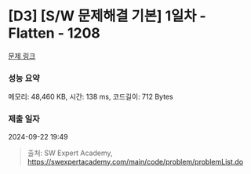 # [D3] [S/W 문제해결 기본] 1일차 - Flatten - 1208 

[문제 링크](https://swexpertacademy.com/main/code/problem/problemDetail.do?contestProbId=AV139KOaABgCFAYh) 

### 성능 요약

메모리: 48,460 KB, 시간: 138 ms, 코드길이: 712 Bytes

### 제출 일자

2024-09-22 19:49



> 출처: SW Expert Academy, https://swexpertacademy.com/main/code/problem/problemList.do